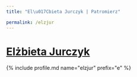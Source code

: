 ```yaml
---
title: "El\u017Cbieta Jurczyk | Patromierz"

permalink: /elzjur
---
```


# [Elżbieta Jurczyk](https://patronite.pl/elzjur)

{% include profile.md name="elzjur" prefix="e" %}
